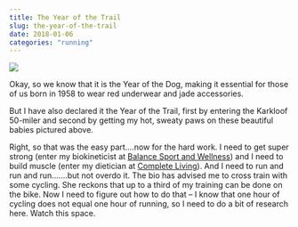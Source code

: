 ```yaml
---
title: The Year of the Trail
slug: the-year-of-the-trail
date: 2018-01-06
categories: "running"
---
```


<p><img src="http://res.cloudinary.com/dy6grlu8z/image/upload/v1558841603/z4bilz5z3j2e1hiiv8co.jpg"/></p>
<p>Okay, so we know that it is the Year of the Dog, making it essential for those of us born in 1958 to wear red underwear and jade accessories.</p>
<p>But I have also declared it the Year of the Trail, first by entering the Karkloof 50-miler and second by getting my hot, sweaty paws on these beautiful babies pictured above.</p>
<p>Right, so that was the easy part….now for the hard work. I need to get super strong (enter my biokineticist at <a href="http://www.balancemed.co.za/">Balance Sport and Wellness</a>) and I need to build muscle (enter my dietician at <a href="https://completeliving.co.za/">Complete Living</a>). And I need to run and run and run…….but not overdo it. The bio has advised me to cross train with some cycling. She reckons that up to a third of my training can be done on the bike. Now I need to figure out how to do that – I know that one hour of cycling does not equal one hour of running, so I need to do a bit of research here. Watch this space.</p>







